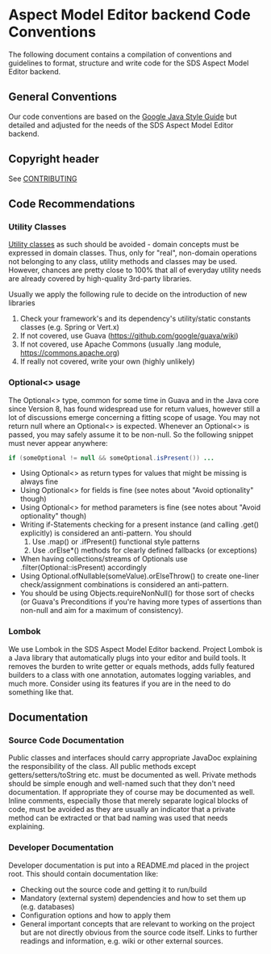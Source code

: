 # Aspect Model Editor backend Code Conventions
The following document contains a compilation of conventions and guidelines to format, structure and write code for the
SDS Aspect Model Editor backend.

## General Conventions
Our code conventions are based on the [Google Java Style Guide](https://google.github.io/styleguide/javaguide.html) but
detailed and adjusted for the needs of the SDS Aspect Model Editor backend.

## Copyright header
See [CONTRIBUTING](CONTRIBUTING.md)

## Code Recommendations

### Utility Classes
[Utility classes](https://wiki.c2.com/?UtilityClasses) as such should be avoided - domain concepts must be expressed in domain classes.
Thus, only for "real", non-domain operations not belonging to any class, utility methods and classes may be used.
However, chances are pretty close to 100% that all of everyday utility needs are already covered by high-quality
3rd-party libraries.

Usually we apply the following rule to decide on the introduction of new libraries
1. Check your framework's and its dependency's utility/static constants classes (e.g. Spring or Vert.x)
2. If not covered, use Guava (https://github.com/google/guava/wiki)
3. If not covered, use Apache Commons (usually .lang module, https://commons.apache.org)
4. If really not covered, write your own (highly unlikely)

### Optional<> usage
The Optional<> type, common for some time in Guava and in the Java core since Version 8, has found widespread use for
return values, however still a lot of discussions emerge concerning a fitting scope of usage.
You may not return null where an Optional<> is expected.
Whenever an Optional<> is passed, you may safely assume it to be non-null.
So the following snippet must never appear anywhere:
```java
if (someOptional != null && someOptional.isPresent()) ...
```

* Using Optional<> as return types for values that might be missing is always fine
* Using Optional<> for fields is fine (see notes about "Avoid optionality" though)
* Using Optional<> for method parameters is fine (see notes about "Avoid optionality" though)
* Writing if-Statements checking for a present instance (and calling .get() explicitly) is considered an anti-pattern. You should
    1. Use .map() or .ifPresent() functional style patterns
    2. Use .orElse*() methods for clearly defined fallbacks (or exceptions)
* When having collections/streams of Optionals use .filter(Optional::isPresent) accordingly
* Using Optional.ofNullable(someValue).orElseThrow() to create one-liner check/assignment combinations is considered an anti-pattern.
* You should be using Objects.requireNonNull() for those sort of checks (or Guava's Preconditions if you're having more types of assertions than non-null and aim for a maximum of consistency).

### Lombok
We use Lombok in the SDS Aspect Model Editor backend.
Project Lombok is a Java library that automatically plugs into your editor and build tools.
It removes the burden to write getter or equals methods, adds fully featured builders to a class with one annotation,
automates logging variables, and much more.
Consider using its features if you are in the need to do something like that.

## Documentation

### Source Code Documentation
Public classes and interfaces should carry appropriate JavaDoc explaining the responsibility of the class.
All public methods except getters/setters/toString etc. must be documented as well.
Private methods should be simple enough and well-named such that they don't need documentation. If appropriate they of
course may be documented as well. Inline comments, especially those that merely separate logical blocks of code, must be
avoided as they are usually an indicator that a private method can be extracted or that bad naming was used that needs
explaining.

### Developer Documentation
Developer documentation is put into a README.md placed in the project root. This should contain documentation like:
* Checking out the source code and getting it to run/build
* Mandatory (external system) dependencies and how to set them up (e.g. databases)
* Configuration options and how to apply them
* General important concepts that are relevant to working on the project but are not directly obvious from the source code
  itself. Links to further readings and information, e.g. wiki or other external sources.